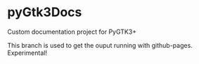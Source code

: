 pyGtk3Docs
==========

Custom documentation project for PyGTK3+

This branch is used to get the ouput running with github-pages.
Experimental!
